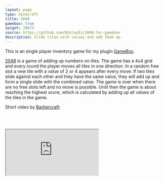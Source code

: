 ```yaml
---
layout: page
type: minecraft
title: 2048
gamebox: true
spigot: 39673
source: https://github.com/NiklasEi/2048-for-gamebox
description: Slide tiles with values and add them up.
---
```


This is an single player inventory game for my plugin <a href="../GameBox/">GameBox</a>.

<a href="https://gabrielecirulli.github.io/2048/" target="_blank">2048</a> is a game of adding up numbers on tiles. The game has a 4x4 grid and every round the player moves all tiles in one direction. In a random free slot a new tile with a value of 2 or 4 appears after every move. If two tiles slide against each other and they have the same value, they will add up and form a single slide with the combined value. The game is over when there are no free slots left and no move is possible. Until then the game is about reaching the highest score, which is calculated by adding up all values of the tiles in the game.

Short video by <a href="https://www.youtube.com/channel/UCk_jlqqnGyRyU4LfF3uV22A" target="_blank">Barbercraft</a>:

<br><br>
<div class="row">
    <div class="col-md-8 col-md-offset-2">
        <div class="embed-responsive embed-responsive-16by9">
          <iframe class="embed-responsive-item" src="https://www.youtube.com/embed/BT8ZXtLUBuI" allowfullscreen></iframe>
        </div>
    </div>
</div>
